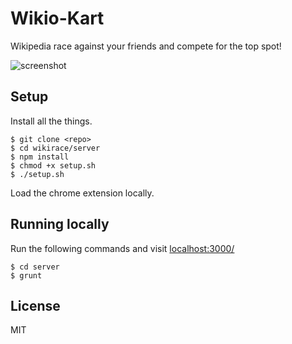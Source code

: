 # Wikio-Kart

Wikipedia race against your friends and compete for the top spot!

![screenshot](https://cloud.githubusercontent.com/assets/9451227/13206568/03d2da94-d8be-11e5-9f7e-a3c9f5415855.png)

## Setup

Install all the things.

```
$ git clone <repo>
$ cd wikirace/server
$ npm install
$ chmod +x setup.sh
$ ./setup.sh
```

Load the chrome extension locally.

## Running locally

Run the following commands and visit [localhost:3000/](http://localhost:3000/)
```
$ cd server
$ grunt
```

## License

MIT

